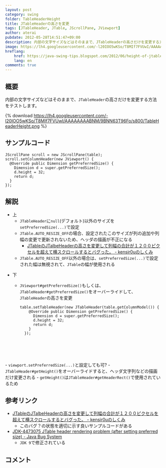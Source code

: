 ```yaml
---
layout: post
category: swing
folder: TableHeaderHeight
title: JTableHeaderの高さを変更
tags: [JTableHeader, JTable, JScrollPane, JViewport]
author: aterai
pubdate: 2012-05-28T14:51:47+09:00
description: 内部の文字サイズなどはそのままで、JTableHeaderの高さだけを変更する方法をテストします。
image: https://lh4.googleusercontent.com/-l20IOO5wKSo/T8MIf7FVUwI/AAAAAAAABNM/9BNN63T96Fo/s800/TableHeaderHeight.png
hreflang:
    href: https://java-swing-tips.blogspot.com/2012/06/height-of-jtableheader.html
    lang: en
comments: true
---
```

## 概要
内部の文字サイズなどはそのままで、`JTableHeader`の高さだけを変更する方法をテストします。

{% download https://lh4.googleusercontent.com/-l20IOO5wKSo/T8MIf7FVUwI/AAAAAAAABNM/9BNN63T96Fo/s800/TableHeaderHeight.png %}

## サンプルコード
<pre class="prettyprint"><code>JScrollPane scroll = new JScrollPane(table);
scroll.setColumnHeader(new JViewport() {
  @Override public Dimension getPreferredSize() {
    Dimension d = super.getPreferredSize();
    d.height = 32;
    return d;
  }
});
</code></pre>

## 解説
- 上
    - `JTableHeader`に`null`(デフォルト)以外のサイズを`setPreferredSize(...)`で設定
    - `JTable.AUTO_RESIZE_OFF`の場合、設定されたこのサイズが列の追加や列幅の変更で更新されないため、ヘッダの描画が不正になる
        - [JTableのJTalbeHeaderの高さを変更して列幅の合計が１２００ピクセルを超えて横スクロールするとバグった。 - kensir0uのしくみ](http://d.hatena.ne.jp/kensir0u/20090416/1239898154)
    - `JTable.AUTO_RESIZE_OFF`以外の場合は、`setPreferredSize(...)`で設定された幅は無視されて、`JTable`の幅が使用される

<!-- dummy comment line for breaking list -->

- 下
    - `JViewport#getPreferredSize()`もしくは、`JTableHeader#getPreferredSize()`をオーバーライドして、`JTableHeader`の高さを変更
        
        <pre class="prettyprint"><code>table.setTableHeader(new JTableHeader(table.getColumnModel()) {
          @Override public Dimension getPreferredSize() {
            Dimension d = super.getPreferredSize();
            d.height = 32;
            return d;
          }
        });
</code></pre>
    - `viewport.setPreferredSize(...)`と設定しても可?
    - `JTableHeader#getHeight()`をオーバーライドすると、ヘッダ文字列などの描画だけ変更される
        - `getHeight()`は`JTableHeader#getHeaderRect()`で使用されているため

<!-- dummy comment line for breaking list -->

## 参考リンク
- [JTableのJTalbeHeaderの高さを変更して列幅の合計が１２００ピクセルを超えて横スクロールするとバグった。 - kensir0uのしくみ](http://d.hatena.ne.jp/kensir0u/20090416/1239898154)
    - このバグ？の状態を適切に示す良いサンプルコードがある
- [JDK-4473075 JTable header rendering problem (after setting preferred size) - Java Bug System](https://bugs.openjdk.java.net/browse/JDK-4473075)
    - `JDK 9`で修正されている

<!-- dummy comment line for breaking list -->

## コメント
